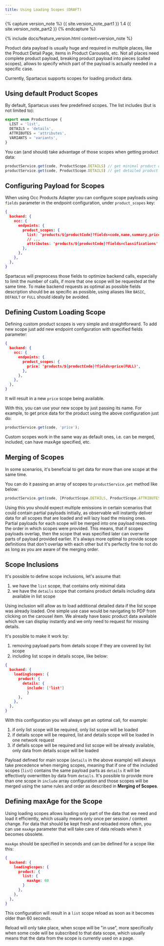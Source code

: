 ```yaml
---
title: Using Loading Scopes (DRAFT)
---
```


{% capture version_note %}
{{ site.version_note_part1 }} 1.4 {{ site.version_note_part2 }}
{% endcapture %}

{% include docs/feature_version.html content=version_note %}

Product data payload is usually huge and required in multiple places, like the Product Detail Page, items in Product Carousels, etc. 
Not all places need complete product payload, breaking product payload into pieces (called scopes), allows to specify which part of the payload is actually needed in a specific case.

Currently, Spartacus supports scopes for loading product data. 

## Using default Product Scopes

By default, Spartacus uses few predefined scopes. The list includes (but is not limited to):

```typescript
export enum ProductScope {
  LIST = 'list',
  DETAILS = 'details',
  ATTRIBUTES = 'attributes',
  VARIANTS = 'variants',
}
```

You can (and should) take advantage of those scopes when getting product data:

```typescript
productService.get(code, ProductScope.DETAILS) // get minimal product data, suitable for listing, carousel items, etc.
productService.get(code, ProductScope.DETAILS) // get detailed product data, suitable for using in product details page or for generating json-ld schema
```

## Configuring Payload for Scopes

When using Occ Products Adapter you can configure scope payloads using `fields` parameter in the endpoint configuration, under `product_scopes` key:

```json
{
  backend: {
    occ: {
      endpoints: {
        product_scopes: {
          list: 'products/${productCode}?fields=code,name,summary,price(formattedValue),images(DEFAULT,galleryIndex)',
          // ...
          attributes: 'products/${productCode}?fields=classifications',
        },
      },
    },
  },
}
```

Spartacus will preprocess those fields to optimize backend calls, especially to limit the number of calls, if more that one scope will be requested at the same time.
To make backend requests as optimal as possible fields description should be as specific as possible, using aliases like `BASIC`, `DEFAULT` or `FULL` should ideally be avoided. 


## Defining Custom Loading Scope

Defining custom product scopes is very simple and straightforward. To add new scope just add new endpoint configuration with specified fields parameter:

```json
{
  backend: {
    occ: {
      endpoints: {
        product_scopes: {
          price: 'products/${productCode}?fields=price(FULL)',
        },
      },
    },
  },
}
```

It will result in a new `price` scope being available. 

With this, you can use your new scope by just passing its name. For example, to get price data for the product using the above configuration just do: 

```typescript
productService.get(code, 'price');
```

Custom scopes work in the same way as default ones, i.e. can be merged, included, can have maxAge specified, etc.


## Merging of Scopes

In some scenarios, it's beneficial to get data for more than one scope at the same time.

You can do it passing an array of scopes to `productService.get` method like below:

```typescript
productService.get(code, [ProductScope.DETAILS, ProductScope.ATTRIBUTES]) // with return product payload with merged data for both scopes
```

Using this you should expect multiple emissions in certain scenarios that could contain partial payloads initially, as observable will instantly deliver data for all scopes that are loaded and will lazy load the missing ones. 
Partial payloads for each scope will be merged into one payload respecting the order in which scopes were provided. This means, that if scopes payloads overlap, then the scope that was specified later can overwrite parts of payload provided earlier. 
It's always more optimal to provide scope definitions that don't overlap with each other but it's perfectly fine to not do as long as you are aware of the merging order. 


## Scope Inclusions

It's possible to define scope inclusions, let's assume that:
1) we have the `list` scope, that contains only minimal data
2) we have the `details` scope that contains product details including data available in list scope

Using inclusion will allow as to load additional detailed data if the list scope was already loaded. One simple use case would be navigating to PDP from clicking on the carousel item. We already have basic product data available which we can display instantly and we only need to request for missing details.

It's possible to make it work by:
1) removing payload parts from details scope if they are covered by list scope
2) including list scope in details scope, like below:

```json
{
  backend: {
    loadingScopes: {
      product: {
        details: {
          include: ['list']
          }
      },
    },
  },
}
```

With this configuration you will always get an optimal call, for example:

1. if only list scope will be required, only list scope will be loaded
2. if details scope will be required, list and details scope will be loaded in one network request
3. if defails scope will be required and list scope will be already available, only data from details scope will be loaded

Payload defined for main scope (`details` in the above example) will always take precedence when merging scopes, meaning that if one of the included scopes (`list`) contains the same payload parts as `details` it will be effectively overwritten by data from `details`.
It's possible to provide more than one scope in `include` array configuration and those scopes will be merged using the same rules and order as described in __Merging of Scopes__.


## Defining maxAge for the Scope

Using loading scopes allows loading only part of the data that we need and load it efficiently, which usually means only once per session / context change. 
For data that should be kept fresh and reloaded more often, you can use `maxAge` parameter that will take care of data reloads when it becomes obsolete. 

`maxAge` should be specified in seconds and can be defined for a scope like this:

```json
{
  backend: {
    loadingScopes: {
      product: {
        list: {
          maxAge: 60
        }
      },
    },
  },
}
```

This configuration will result in a `list` scope reload as soon as it becomes older than 60 seconds. 

Reload will only take place, when scope will be "in use", more specifically when some code will be subscribed to that data scope, which usually means that the data from the scope is currently used on a page. 
